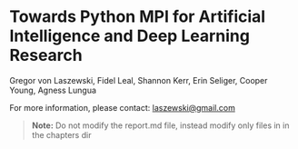 # Towards Python MPI for Artificial Intelligence and Deep Learning Research 

Gregor von Laszewski, Fidel Leal, Shannon Kerr, Erin Seliger, Cooper Young, Agness Lungua

For more information, please contact: <laszewski@gmail.com>

> **Note:** Do not modify the report.md file, instead modify only files in in the chapters dir

